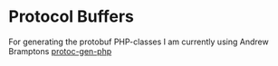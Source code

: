 # Protocol Buffers #

For generating the protobuf PHP-classes I am currently using Andrew Bramptons [protoc-gen-php](http://github.com/bramp/protoc-gen-php)